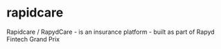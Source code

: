 # rapidcare
Rapidcare / RapydCare - is an insurance platform - built as part of Rapyd Fintech Grand Prix


